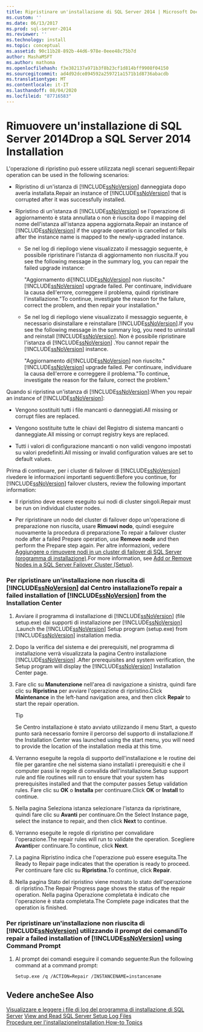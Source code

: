 ```yaml
---
title: Ripristinare un'installazione di SQL Server 2014 | Microsoft Docs
ms.custom: ''
ms.date: 06/13/2017
ms.prod: sql-server-2014
ms.reviewer: ''
ms.technology: install
ms.topic: conceptual
ms.assetid: 90c11b28-892b-44d6-978e-0eee48c75b7d
author: MashaMSFT
ms.author: mathoma
ms.openlocfilehash: f3e382137a971b3f8b23cf1d814bff9908f04150
ms.sourcegitcommit: ad4d92dce894592a259721a1571b1d8736abacdb
ms.translationtype: MT
ms.contentlocale: it-IT
ms.lasthandoff: 08/04/2020
ms.locfileid: "87716583"
---
```

# <a name="drop-a-sql-server-2014-installation"></a><span data-ttu-id="00e64-102">Rimuovere un'installazione di SQL Server 2014</span><span class="sxs-lookup"><span data-stu-id="00e64-102">Drop a SQL Server 2014 Installation</span></span>
  <span data-ttu-id="00e64-103">L'operazione di ripristino può essere utilizzata negli scenari seguenti:</span><span class="sxs-lookup"><span data-stu-id="00e64-103">Repair operation can be used in the following scenarios:</span></span>  
  
-   <span data-ttu-id="00e64-104">Ripristino di un'istanza di [!INCLUDE[ssNoVersion](../../includes/ssnoversion-md.md)] danneggiata dopo averla installata.</span><span class="sxs-lookup"><span data-stu-id="00e64-104">Repair an instance of [!INCLUDE[ssNoVersion](../../includes/ssnoversion-md.md)] that is corrupted after it was successfully installed.</span></span>  
  
-   <span data-ttu-id="00e64-105">Ripristino di un'istanza di [!INCLUDE[ssNoVersion](../../includes/ssnoversion-md.md)] se l'operazione di aggiornamento è stata annullata o non è riuscita dopo il mapping del nome dell'istanza all'istanza appena aggiornata.</span><span class="sxs-lookup"><span data-stu-id="00e64-105">Repair an instance of [!INCLUDE[ssNoVersion](../../includes/ssnoversion-md.md)] if the upgrade operation is cancelled or fails after the instance name is mapped to the newly-upgraded instance.</span></span>  
  
    -   <span data-ttu-id="00e64-106">Se nel log di riepilogo viene visualizzato il messaggio seguente, è possibile ripristinare l'istanza di aggiornamento non riuscita.</span><span class="sxs-lookup"><span data-stu-id="00e64-106">If you see the following message in the summary log, you can repair the failed upgrade instance:</span></span>  
  
         <span data-ttu-id="00e64-107">"Aggiornamento di[!INCLUDE[ssNoVersion](../../includes/ssnoversion-md.md)] non riuscito.</span><span class="sxs-lookup"><span data-stu-id="00e64-107">"[!INCLUDE[ssNoVersion](../../includes/ssnoversion-md.md)] upgrade failed.</span></span> <span data-ttu-id="00e64-108">Per continuare, individuare la causa dell'errore, correggere il problema, quindi ripristinare l'installazione."</span><span class="sxs-lookup"><span data-stu-id="00e64-108">To continue, investigate the reason for the failure, correct the problem, and then repair your installation."</span></span>  
  
    -   <span data-ttu-id="00e64-109">Se nel log di riepilogo viene visualizzato il messaggio seguente, è necessario disinstallare e reinstallare [!INCLUDE[ssNoVersion](../../includes/ssnoversion-md.md)].</span><span class="sxs-lookup"><span data-stu-id="00e64-109">If you see the following message in the summary log, you need to uninstall and reinstall [!INCLUDE[ssNoVersion](../../includes/ssnoversion-md.md)].</span></span> <span data-ttu-id="00e64-110">Non è possibile ripristinare l'istanza di [!INCLUDE[ssNoVersion](../../includes/ssnoversion-md.md)] .</span><span class="sxs-lookup"><span data-stu-id="00e64-110">You cannot repair the [!INCLUDE[ssNoVersion](../../includes/ssnoversion-md.md)] instance.</span></span>  
  
         <span data-ttu-id="00e64-111">"Aggiornamento di[!INCLUDE[ssNoVersion](../../includes/ssnoversion-md.md)] non riuscito.</span><span class="sxs-lookup"><span data-stu-id="00e64-111">"[!INCLUDE[ssNoVersion](../../includes/ssnoversion-md.md)] upgrade failed.</span></span> <span data-ttu-id="00e64-112">Per continuare, individuare la causa dell'errore e correggere il problema."</span><span class="sxs-lookup"><span data-stu-id="00e64-112">To continue, investigate the reason for the failure, correct the problem."</span></span>  
  
 <span data-ttu-id="00e64-113">Quando si ripristina un'istanza di [!INCLUDE[ssNoVersion](../../includes/ssnoversion-md.md)]:</span><span class="sxs-lookup"><span data-stu-id="00e64-113">When you repair an instance of [!INCLUDE[ssNoVersion](../../includes/ssnoversion-md.md)]:</span></span>  
  
-   <span data-ttu-id="00e64-114">Vengono sostituiti tutti i file mancanti o danneggiati.</span><span class="sxs-lookup"><span data-stu-id="00e64-114">All missing or corrupt files are replaced.</span></span>  
  
-   <span data-ttu-id="00e64-115">Vengono sostituite tutte le chiavi del Registro di sistema mancanti o danneggiate.</span><span class="sxs-lookup"><span data-stu-id="00e64-115">All missing or corrupt registry keys are replaced.</span></span>  
  
-   <span data-ttu-id="00e64-116">Tutti i valori di configurazione mancanti o non validi vengono impostati su valori predefiniti.</span><span class="sxs-lookup"><span data-stu-id="00e64-116">All missing or invalid configuration values are set to default values.</span></span>  
  
 <span data-ttu-id="00e64-117">Prima di continuare, per i cluster di failover di [!INCLUDE[ssNoVersion](../../includes/ssnoversion-md.md)] rivedere le informazioni importanti seguenti:</span><span class="sxs-lookup"><span data-stu-id="00e64-117">Before you continue, for [!INCLUDE[ssNoVersion](../../includes/ssnoversion-md.md)] failover clusters, review the following important information:</span></span>  
  
-   <span data-ttu-id="00e64-118">Il ripristino deve essere eseguito sui nodi di cluster singoli.</span><span class="sxs-lookup"><span data-stu-id="00e64-118">Repair must be run on individual cluster nodes.</span></span>  
  
-   <span data-ttu-id="00e64-119">Per ripristinare un nodo del cluster di failover dopo un'operazione di preparazione non riuscita, usare **Rimuovi nodo**, quindi eseguire nuovamente la procedura di preparazione.</span><span class="sxs-lookup"><span data-stu-id="00e64-119">To repair a failover cluster node after a failed Prepare operation, use **Remove node** and then perform the Prepare step again.</span></span> <span data-ttu-id="00e64-120">Per altre informazioni, vedere [Aggiungere o rimuovere nodi in un cluster di failover di SQL Server &#40;programma di installazione&#41;](../../sql-server/failover-clusters/install/add-or-remove-nodes-in-a-sql-server-failover-cluster-setup.md).</span><span class="sxs-lookup"><span data-stu-id="00e64-120">For more information, see [Add or Remove Nodes in a SQL Server Failover Cluster &#40;Setup&#41;](../../sql-server/failover-clusters/install/add-or-remove-nodes-in-a-sql-server-failover-cluster-setup.md).</span></span>  
  
### <a name="to-repair-a-failed-installation-of-ssnoversion-from-the-installation-center"></a><span data-ttu-id="00e64-121">Per ripristinare un'installazione non riuscita di [!INCLUDE[ssNoVersion](../../includes/ssnoversion-md.md)] dal Centro installazione</span><span class="sxs-lookup"><span data-stu-id="00e64-121">To repair a failed installation of [!INCLUDE[ssNoVersion](../../includes/ssnoversion-md.md)] from the Installation Center</span></span>  
  
1.  <span data-ttu-id="00e64-122">Avviare il programma di installazione di [!INCLUDE[ssNoVersion](../../includes/ssnoversion-md.md)] (file setup.exe) dai supporti di installazione per [!INCLUDE[ssNoVersion](../../includes/ssnoversion-md.md)] .</span><span class="sxs-lookup"><span data-stu-id="00e64-122">Launch the [!INCLUDE[ssNoVersion](../../includes/ssnoversion-md.md)] Setup program (setup.exe) from [!INCLUDE[ssNoVersion](../../includes/ssnoversion-md.md)] installation media.</span></span>  
  
2.  <span data-ttu-id="00e64-123">Dopo la verifica del sistema e dei prerequisiti, nel programma di installazione verrà visualizzata la pagina Centro installazione [!INCLUDE[ssNoVersion](../../includes/ssnoversion-md.md)] .</span><span class="sxs-lookup"><span data-stu-id="00e64-123">After prerequisites and system verification, the Setup program will display the [!INCLUDE[ssNoVersion](../../includes/ssnoversion-md.md)] Installation Center page.</span></span>  
  
3.  <span data-ttu-id="00e64-124">Fare clic su **Manutenzione** nell'area di navigazione a sinistra, quindi fare clic su **Ripristina** per avviare l'operazione di ripristino.</span><span class="sxs-lookup"><span data-stu-id="00e64-124">Click **Maintenance** in the left-hand navigation area, and then click **Repair** to start the repair operation.</span></span>  
  
    > [!TIP]  
    >  <span data-ttu-id="00e64-125">Se Centro installazione è stato avviato utilizzando il menu Start, a questo punto sarà necessario fornire il percorso del supporto di installazione.</span><span class="sxs-lookup"><span data-stu-id="00e64-125">If the Installation Center was launched using the start menu, you will need to provide the location of the installation media at this time.</span></span>  
  
4.  <span data-ttu-id="00e64-126">Verranno eseguite la regola di supporto dell'installazione e le routine dei file per garantire che nel sistema siano installati i prerequisiti e che il computer passi le regole di convalida dell'installazione.</span><span class="sxs-lookup"><span data-stu-id="00e64-126">Setup support rule and file routines will run to ensure that your system has prerequisites installed and that the computer passes Setup validation rules.</span></span> <span data-ttu-id="00e64-127">Fare clic su **OK** o **Installa** per continuare.</span><span class="sxs-lookup"><span data-stu-id="00e64-127">Click **OK** or **Install** to continue.</span></span>  
  
5.  <span data-ttu-id="00e64-128">Nella pagina Seleziona istanza selezionare l'istanza da ripristinare, quindi fare clic su **Avanti** per continuare.</span><span class="sxs-lookup"><span data-stu-id="00e64-128">On the Select Instance page, select the instance to repair, and then click **Next** to continue.</span></span>  
  
6.  <span data-ttu-id="00e64-129">Verranno eseguite le regole di ripristino per convalidare l'operazione.</span><span class="sxs-lookup"><span data-stu-id="00e64-129">The repair rules will run to validate the operation.</span></span> <span data-ttu-id="00e64-130">Scegliere **Avanti**per continuare.</span><span class="sxs-lookup"><span data-stu-id="00e64-130">To continue, click **Next**.</span></span>  
  
7.  <span data-ttu-id="00e64-131">La pagina Ripristino indica che l'operazione può essere eseguita.</span><span class="sxs-lookup"><span data-stu-id="00e64-131">The Ready to Repair page indicates that the operation is ready to proceed.</span></span> <span data-ttu-id="00e64-132">Per continuare fare clic su **Ripristina**.</span><span class="sxs-lookup"><span data-stu-id="00e64-132">To continue, click **Repair**.</span></span>  
  
8.  <span data-ttu-id="00e64-133">Nella pagina Stato del ripristino viene mostrato lo stato dell'operazione di ripristino.</span><span class="sxs-lookup"><span data-stu-id="00e64-133">The Repair Progress page shows the status of the repair operation.</span></span> <span data-ttu-id="00e64-134">Nella pagina Operazione completata è indicato che l'operazione è stata completata.</span><span class="sxs-lookup"><span data-stu-id="00e64-134">The Complete page indicates that the operation is finished.</span></span>  
  
### <a name="to-repair-a-failed-installation-of-ssnoversion-using-command-prompt"></a><span data-ttu-id="00e64-135">Per ripristinare un'installazione non riuscita di [!INCLUDE[ssNoVersion](../../includes/ssnoversion-md.md)] utilizzando il prompt dei comandi</span><span class="sxs-lookup"><span data-stu-id="00e64-135">To repair a failed installation of [!INCLUDE[ssNoVersion](../../includes/ssnoversion-md.md)] using Command Prompt</span></span>  
  
1.  <span data-ttu-id="00e64-136">Al prompt dei comandi eseguire il comando seguente:</span><span class="sxs-lookup"><span data-stu-id="00e64-136">Run the following command at a command prompt:</span></span>  
  
    ```  
    Setup.exe /q /ACTION=Repair /INSTANCENAME=instancename  
    ```  
  
## <a name="see-also"></a><span data-ttu-id="00e64-137">Vedere anche</span><span class="sxs-lookup"><span data-stu-id="00e64-137">See Also</span></span>  
 <span data-ttu-id="00e64-138">[Visualizzare e leggere i file di log del programma di installazione di SQL Server](view-and-read-sql-server-setup-log-files.md) </span><span class="sxs-lookup"><span data-stu-id="00e64-138">[View and Read SQL Server Setup Log Files](view-and-read-sql-server-setup-log-files.md) </span></span>  
 [<span data-ttu-id="00e64-139">Procedure per l'installazione</span><span class="sxs-lookup"><span data-stu-id="00e64-139">Installation How-to Topics</span></span>](../../sql-server/install/installation-how-to-topics.md)  
  
  
